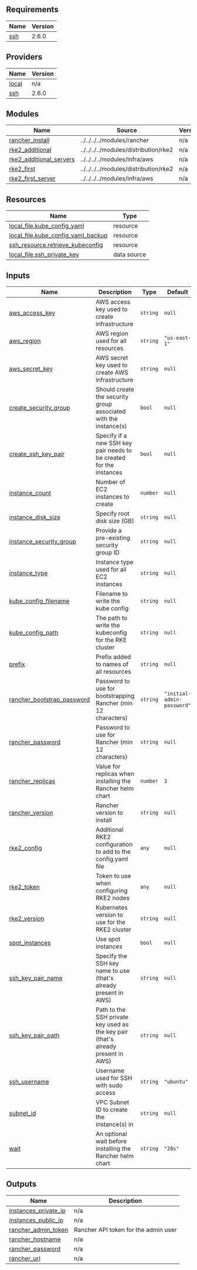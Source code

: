 ## Requirements

| Name | Version |
|------|---------|
| <a name="requirement_ssh"></a> [ssh](#requirement\_ssh) | 2.6.0 |

## Providers

| Name | Version |
|------|---------|
| <a name="provider_local"></a> [local](#provider\_local) | n/a |
| <a name="provider_ssh"></a> [ssh](#provider\_ssh) | 2.6.0 |

## Modules

| Name | Source | Version |
|------|--------|---------|
| <a name="module_rancher_install"></a> [rancher\_install](#module\_rancher\_install) | ../../../../modules/rancher | n/a |
| <a name="module_rke2_additional"></a> [rke2\_additional](#module\_rke2\_additional) | ../../../../modules/distribution/rke2 | n/a |
| <a name="module_rke2_additional_servers"></a> [rke2\_additional\_servers](#module\_rke2\_additional\_servers) | ../../../../modules/infra/aws | n/a |
| <a name="module_rke2_first"></a> [rke2\_first](#module\_rke2\_first) | ../../../../modules/distribution/rke2 | n/a |
| <a name="module_rke2_first_server"></a> [rke2\_first\_server](#module\_rke2\_first\_server) | ../../../../modules/infra/aws | n/a |

## Resources

| Name | Type |
|------|------|
| [local_file.kube_config_yaml](https://registry.terraform.io/providers/hashicorp/local/latest/docs/resources/file) | resource |
| [local_file.kube_config_yaml_backup](https://registry.terraform.io/providers/hashicorp/local/latest/docs/resources/file) | resource |
| [ssh_resource.retrieve_kubeconfig](https://registry.terraform.io/providers/loafoe/ssh/2.6.0/docs/resources/resource) | resource |
| [local_file.ssh_private_key](https://registry.terraform.io/providers/hashicorp/local/latest/docs/data-sources/file) | data source |

## Inputs

| Name | Description | Type | Default | Required |
|------|-------------|------|---------|:--------:|
| <a name="input_aws_access_key"></a> [aws\_access\_key](#input\_aws\_access\_key) | AWS access key used to create infrastructure | `string` | `null` | no |
| <a name="input_aws_region"></a> [aws\_region](#input\_aws\_region) | AWS region used for all resources | `string` | `"us-east-1"` | no |
| <a name="input_aws_secret_key"></a> [aws\_secret\_key](#input\_aws\_secret\_key) | AWS secret key used to create AWS infrastructure | `string` | `null` | no |
| <a name="input_create_security_group"></a> [create\_security\_group](#input\_create\_security\_group) | Should create the security group associated with the instance(s) | `bool` | `null` | no |
| <a name="input_create_ssh_key_pair"></a> [create\_ssh\_key\_pair](#input\_create\_ssh\_key\_pair) | Specify if a new SSH key pair needs to be created for the instances | `bool` | `null` | no |
| <a name="input_instance_count"></a> [instance\_count](#input\_instance\_count) | Number of EC2 instances to create | `number` | `null` | no |
| <a name="input_instance_disk_size"></a> [instance\_disk\_size](#input\_instance\_disk\_size) | Specify root disk size (GB) | `string` | `null` | no |
| <a name="input_instance_security_group"></a> [instance\_security\_group](#input\_instance\_security\_group) | Provide a pre-existing security group ID | `string` | `null` | no |
| <a name="input_instance_type"></a> [instance\_type](#input\_instance\_type) | Instance type used for all EC2 instances | `string` | `null` | no |
| <a name="input_kube_config_filename"></a> [kube\_config\_filename](#input\_kube\_config\_filename) | Filename to write the kube config | `string` | `null` | no |
| <a name="input_kube_config_path"></a> [kube\_config\_path](#input\_kube\_config\_path) | The path to write the kubeconfig for the RKE cluster | `string` | `null` | no |
| <a name="input_prefix"></a> [prefix](#input\_prefix) | Prefix added to names of all resources | `string` | `null` | no |
| <a name="input_rancher_bootstrap_password"></a> [rancher\_bootstrap\_password](#input\_rancher\_bootstrap\_password) | Password to use for bootstrapping Rancher (min 12 characters) | `string` | `"initial-admin-password"` | no |
| <a name="input_rancher_password"></a> [rancher\_password](#input\_rancher\_password) | Password to use for Rancher (min 12 characters) | `string` | `null` | no |
| <a name="input_rancher_replicas"></a> [rancher\_replicas](#input\_rancher\_replicas) | Value for replicas when installing the Rancher helm chart | `number` | `3` | no |
| <a name="input_rancher_version"></a> [rancher\_version](#input\_rancher\_version) | Rancher version to install | `string` | `null` | no |
| <a name="input_rke2_config"></a> [rke2\_config](#input\_rke2\_config) | Additional RKE2 configuration to add to the config.yaml file | `any` | `null` | no |
| <a name="input_rke2_token"></a> [rke2\_token](#input\_rke2\_token) | Token to use when configuring RKE2 nodes | `any` | `null` | no |
| <a name="input_rke2_version"></a> [rke2\_version](#input\_rke2\_version) | Kubernetes version to use for the RKE2 cluster | `string` | `null` | no |
| <a name="input_spot_instances"></a> [spot\_instances](#input\_spot\_instances) | Use spot instances | `bool` | `null` | no |
| <a name="input_ssh_key_pair_name"></a> [ssh\_key\_pair\_name](#input\_ssh\_key\_pair\_name) | Specify the SSH key name to use (that's already present in AWS) | `string` | `null` | no |
| <a name="input_ssh_key_pair_path"></a> [ssh\_key\_pair\_path](#input\_ssh\_key\_pair\_path) | Path to the SSH private key used as the key pair (that's already present in AWS) | `string` | `null` | no |
| <a name="input_ssh_username"></a> [ssh\_username](#input\_ssh\_username) | Username used for SSH with sudo access | `string` | `"ubuntu"` | no |
| <a name="input_subnet_id"></a> [subnet\_id](#input\_subnet\_id) | VPC Subnet ID to create the instance(s) in | `string` | `null` | no |
| <a name="input_wait"></a> [wait](#input\_wait) | An optional wait before installing the Rancher helm chart | `string` | `"20s"` | no |

## Outputs

| Name | Description |
|------|-------------|
| <a name="output_instances_private_ip"></a> [instances\_private\_ip](#output\_instances\_private\_ip) | n/a |
| <a name="output_instances_public_ip"></a> [instances\_public\_ip](#output\_instances\_public\_ip) | n/a |
| <a name="output_rancher_admin_token"></a> [rancher\_admin\_token](#output\_rancher\_admin\_token) | Rancher API token for the admin user |
| <a name="output_rancher_hostname"></a> [rancher\_hostname](#output\_rancher\_hostname) | n/a |
| <a name="output_rancher_password"></a> [rancher\_password](#output\_rancher\_password) | n/a |
| <a name="output_rancher_url"></a> [rancher\_url](#output\_rancher\_url) | n/a |
